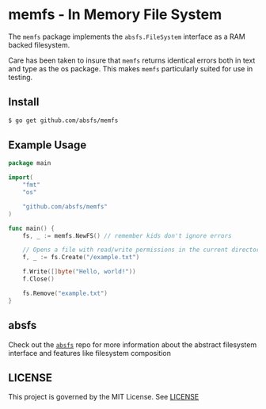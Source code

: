 # memfs - In Memory File System
The `memfs` package implements the `absfs.FileSystem` interface as a RAM backed filesystem.

Care has been taken to insure that `memfs` returns identical errors both in text
and type as the os package. This makes `memfs` particularly suited for use in
testing.

## Install

```bash
$ go get github.com/absfs/memfs
```

## Example Usage

```go
package main

import(
    "fmt"
    "os"

    "github.com/absfs/memfs"
)

func main() {
    fs, _ := memfs.NewFS() // remember kids don't ignore errors

    // Opens a file with read/write permissions in the current directory
    f, _ := fs.Create("/example.txt")

    f.Write([]byte("Hello, world!"))
    f.Close()

    fs.Remove("example.txt")
}
```


## absfs
Check out the [`absfs`](https://github.com/absfs/absfs) repo for more information about the abstract filesystem interface and features like filesystem composition

## LICENSE

This project is governed by the MIT License. See [LICENSE](https://github.com/absfs/osfs/blob/master/LICENSE)



